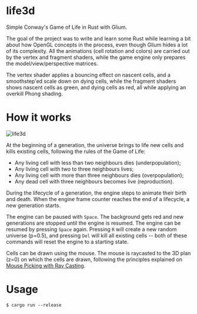 # life3d

Simple Conway's Game of Life in Rust with Glium.

The goal of the project was to write and learn some Rust while learning a bit about how OpenGL concepts in the process, even though Glium hides a lot of its complexity. All the animations (cell rotation and colors) are carried out by the vertex and fragment shaders, while the game engine only prepares the model/view/perspective matrices.

The vertex shader applies a bouncing effect on nascent cells, and a smoothstep'ed scale down on dying cells, while the fragment shaders shows nascent cells as green, and dying cells as red, all while applying an overkill Phong shading. 

# How it works

![life3d](./resources/life3d.gif)

At the beginning of a generation, the universe brings to life new cells and kills existing cells, following the rules of the Game of Life:
* Any living cell with less than two neighbours dies (underpopulation);
* Any living cell with two to three neighbours lives;
* Any living cell with more than three neighbours dies (overpopulation);
* Any dead cell with three neighbours becomes live (reproduction).

During the lifecycle of a generation, the engine steps to animate their birth and death. When the engine frame counter reaches the end of a lifecycle, a new generation starts.

The engine can be paused with `Space`. The background gets red and new generations are stopped until the engine is resumed. The engine can be resumed by pressing `Space` again. Pressing `R` will create a new random universe (p=0.5), and pressing `Del` will kill all existing cells -- both of these commands will reset the engine to a starting state.

Cells can be drawn using the mouse. The mouse is raycasted to the 3D plan (z=0) on which the cells are drawn, following the principles explained on [Mouse Picking with Ray Casting](https://antongerdelan.net/opengl/raycasting.html).

# Usage

`$ cargo run --release`